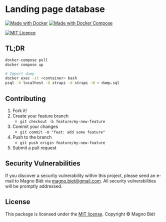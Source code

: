# Landing page database

[![Made with Docker](https://img.shields.io/badge/Made%20with-Docker-0091e2.svg)](https://www.docker.com/)
[![Made with Docker Compose](https://img.shields.io/badge/Made%20with-Docker%20Compose-27343B.svg)](https://docs.docker.com/compose/)

[![MIT Licence](https://img.shields.io/badge/licence-MIT-blue.svg)](https://magno.mit-license.org/)

## TL;DR

```bash
docker-compose pull
docker compose up

# Import dump
docker exec -it <container> bash
psql -h localhost -U strapi -d strapi -W < dump.sql
```

## Contributing

1. Fork it!
2. Create your feature branch
   - `git checkout -b feature/my-new-feature`
3. Commit your changes
   - `git commit -m "feat: add some feature"`
4. Push to the branch
   - `git push origin feature/my-new-feature`
5. Submit a pull request

## Security Vulnerabilities

If you discover a security vulnerability within this project, please send an e-mail to Magno Biét via [magno.biet@gmail.com](mailto:magno.biet@gmail.com). All security vulnerabilities will be promptly addressed.

## License

This package is licensed under the [MIT license](https://magno.mit-license.org/2020). Copyright © Magno Biét
